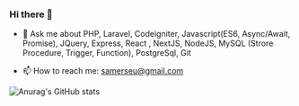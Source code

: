 ### Hi there 👋
- 💬 Ask me about PHP, Laravel, Codeigniter, Javascript(ES6, Async/Await, Promise), JQuery, Express, React , NextJS, NodeJS,   MySQL (Strore Procedure, Trigger, Function), PostgreSql, Git

- 📫 How to reach me: samerseu@gmail.com
 
![Anurag's GitHub stats](https://github-readme-stats.vercel.app/api?username=SarkerSarker09&show_icons=true&theme=radical)
